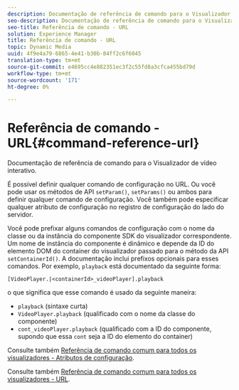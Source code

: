 ```yaml
---
description: Documentação de referência de comando para o Visualizador de vídeo interativo.
seo-description: Documentação de referência de comando para o Visualizador de vídeo interativo.
seo-title: Referência de comando - URL
solution: Experience Manager
title: Referência de comando - URL
topic: Dynamic Media
uuid: 4f9e4a79-6865-4e41-b30b-84ff2c6f6045
translation-type: tm+mt
source-git-commit: e4695cc4e882351ec3f2c55fd8a3cfca455bd79d
workflow-type: tm+mt
source-wordcount: '171'
ht-degree: 0%

---
```



# Referência de comando - URL{#command-reference-url}

Documentação de referência de comando para o Visualizador de vídeo interativo.

É possível definir qualquer comando de configuração no URL. Ou você pode usar os métodos de API `setParam()`, `setParams()` ou ambos para definir qualquer comando de configuração. Você também pode especificar qualquer atributo de configuração no registro de configuração do lado do servidor.

Você pode prefixar alguns comandos de configuração com o nome da classe ou da instância do componente SDK do visualizador correspondente. Um nome de instância do componente é dinâmico e depende da ID do elemento DOM do container do visualizador passado para o método da API `setContainerId()`. A documentação inclui prefixos opcionais para esses comandos. Por exemplo, `playback` está documentado da seguinte forma:

```
[VideoPlayer.|<containerId>_videoPlayer].playback
```

o que significa que esse comando é usado da seguinte maneira:

* `playback` (sintaxe curta)
* `VideoPlayer.playback` (qualificado com o nome da classe do componente)
* `cont_videoPlayer.playback` (qualificado com a ID do componente, supondo que essa  `cont` seja a ID do elemento do container)

Consulte também [Referência de comando comum para todos os visualizadores - Atributos de configuração](../../../r-html5-viewer-20-cmdref-configattrib/r-html5-viewer-20-cmdref-configattrib.md#concept-850e0f2c49b949deb7cfbfd330d329bd).

Consulte também [Referência de comando comum para todos os visualizadores - URL](../../../c-html5-viewer-20-cmdref-url/c-html5-viewer-20-cmdref-url.md#concept-9b337f349b7b406b8c33c7ee96b3e226).

